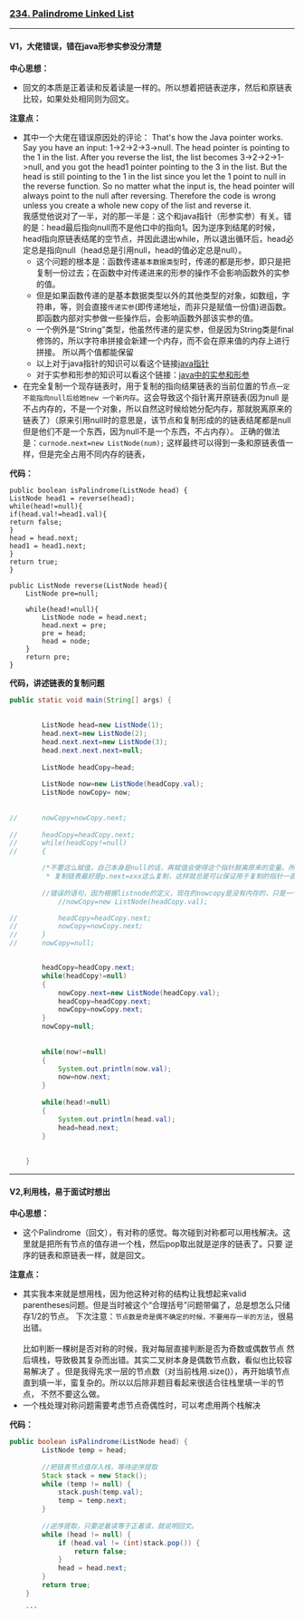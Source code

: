 ### [234. Palindrome Linked List](https://leetcode.com/problems/palindrome-linked-list/)

---

#### V1，大佬错误，错在java形参实参没分清楚

**中心思想：**
- 回文的本质是正着读和反着读是一样的。所以想着把链表逆序，然后和原链表比较，如果处处相同则为回文。

**注意点：**
- 其中一个大佬在错误原因处的评论： That's how the Java pointer works. Say you have an input: 1->2->2->3->null. 
The head pointer is pointing to the 1 in the list. After you reverse the list, the list becomes 3->2->2->1->null, 
and you got the head1 pointer pointing to the 3 in the list. 
But the head is still pointing to the 1 in the list since you let the 1 point to null in the reverse function. 
So no matter what the input is, the head pointer will always point to the null after reversing.
Therefore the code is wrong unless you create a whole new copy of the list and reverse it.<br/>
我感觉他说对了一半，对的那一半是：这个和java指针（形参实参）有关。错的是：head最后指向null而不是他口中的指向1。因为逆序到结尾的时候，
head指向原链表结尾的空节点，并因此退出while，所以退出循环后，head必定总是指向null（head总是引用null，head的值必定总是null）。<br/>
  - 这个问题的根本是：函数传递`基本数据类型`时，传递的都是形参，即只是把复制一份过去；在函数中对传递进来的形参的操作不会影响函数外的实参的值。
  - 但是如果函数传递的是基本数据类型以外的其他类型的对象，如数组，字符串，等，则会直接`传递实参`(即传递地址，而非只是赋值一份值)进函数。
  即函数内部对实参做一些操作后，会影响函数外部该实参的值。
  - 一个例外是“String”类型，他虽然传递的是实参，但是因为String类是final修饰的，所以字符串拼接会新建一个内存，而不会在原来值的内存上进行拼接。
  所以两个值都能保留
  - 以上对于java指针的知识可以看这个链接[java指针](https://www.cnblogs.com/CNty/p/10913844.html)
  - 对于实参和形参的知识可以看这个链接：[java中的实参和形参](https://zhidao.baidu.com/question/339722896.html)
- 在完全复制一个现存链表时，用于复制的指向结果链表的当前位置的节点`一定不能指向null后给她new 一个新内存`。这会导致这个指针离开原链表(因为null
是不占内存的，不是一个对象，所以自然这时候给她分配内存，那就脱离原来的链表了）（原来引用null时的意思是，该节点和复制形成的的链表结尾都是null
但是他们不是一个东西，因为null不是一个东西，不占内存）。
正确的做法是：`curnode.next=new ListNode(num);` 这样最终可以得到一条和原链表值一样，但是完全占用不同内存的链表，

**代码：**
```
public boolean isPalindrome(ListNode head) {
ListNode head1 = reverse(head);
while(head!=null){
if(head.val!=head1.val){
return false;
}
head = head.next;
head1 = head1.next;
}
return true;
}

public ListNode reverse(ListNode head){
    ListNode pre=null;
    
    while(head!=null){
        ListNode node = head.next;
        head.next = pre;
        pre = head;
        head = node;
    }
    return pre;
}
```

**代码，讲述链表的复制问题**

```java
public static void main(String[] args) {
		
		
		ListNode head=new ListNode(1);
		head.next=new ListNode(2);
		head.next.next=new ListNode(3);
		head.next.next.next=null;
		
		ListNode headCopy=head;
		
		ListNode now=new ListNode(headCopy.val);
		ListNode nowCopy= now;
    
    
//		nowCopy=nowCopy.next;
		
//		headCopy=headCopy.next;
//		while(headCopy!=null)
//		{

		/*不要这么赋值，自己本身是null的话，再赋值会使得这个指针脱离原来的变量。所以以后
		 * 复制链表最好是p.next=xxx这么复制，这样就总是可以保证用于复制的指针一直在结果目标链表上*/
     
        //错误的语句，因为根据listnode的定义，现在的nowcopy是没有内存的，只是一个声明。此时给她new一个对象，会导致他成为一个新的链表
  			//nowCopy=new ListNode(headCopy.val);

//			headCopy=headCopy.next;
//			nowCopy=nowCopy.next;
//		}
//		nowCopy=null;


		headCopy=headCopy.next;
		while(headCopy!=null)
		{
			nowCopy.next=new ListNode(headCopy.val);
			headCopy=headCopy.next;
			nowCopy=nowCopy.next;
		}
		nowCopy=null;
		
		
		while(now!=null)
		{
			System.out.println(now.val);
			now=now.next;
		}
		
		while(head!=null)
		{
			System.out.println(head.val);
			head=head.next;
		}
		
		
	}
 ``` 


---

#### V2,利用栈，易于面试时想出

**中心思想：**
- 这个Palindrome（回文），有对称的感觉。每次碰到对称都可以用栈解决。这里就是把所有节点的值存进一个栈，然后pop取出就是逆序的链表了。只要
逆序的链表和原链表一样，就是回文。

**注意点：**
- 其实我本来就是想用栈，因为他这种对称的结构让我想起来valid parentheses问题。但是当时被这个“合理括号”问题带偏了，总是想怎么只储存1/2的节点。
下次注意：`节点数是奇是偶不确定的时候，不要用存一半的方法`，很易出错。<br/><br/>
比如判断一棵树是否对称的时候，我对每层直接判断是否为奇数或偶数节点 然后填栈，导致极其复杂而出错。其实二叉树本身是偶数节点数，看似也比较容易解决了
。但是我得先求一层的节点数（对当前栈用.size()），再开始填节点直到填一半，蛮复杂的。所以以后除非题目看起来很适合往栈里填一半的节点，
不然不要这么做。
- 一个栈处理对称问题需要考虑节点奇偶性时，可以考虑用两个栈解决


**代码：**
```java
public boolean isPalindrome(ListNode head) {
        ListNode temp = head;
        
        //把链表节点值存入栈，等待逆序提取
        Stack stack = new Stack();
        while (temp != null) {
            stack.push(temp.val);
            temp = temp.next;
        }
        
        //逆序提取，只要逆着读等于正着读，就说明回文。
        while (head != null) {
            if (head.val != (int)stack.pop()) {
                return false;
            }
            head = head.next;
        }
        return true;
    }
    
    ```

